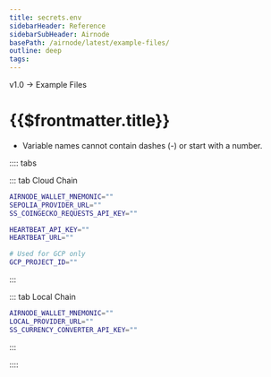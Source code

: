 ```yaml
---
title: secrets.env
sidebarHeader: Reference
sidebarSubHeader: Airnode
basePath: /airnode/latest/example-files/
outline: deep
tags:
---
```


<VersionWarning/>

<PageHeader>v1.0 → Example Files </PageHeader>

# {{$frontmatter.title}}

- Variable names cannot contain dashes (-) or start with a number.

:::: tabs

::: tab Cloud Chain

```sh
AIRNODE_WALLET_MNEMONIC=""
SEPOLIA_PROVIDER_URL=""
SS_COINGECKO_REQUESTS_API_KEY=""

HEARTBEAT_API_KEY=""
HEARTBEAT_URL=""

# Used for GCP only
GCP_PROJECT_ID=""
```

:::

::: tab Local Chain

```sh
AIRNODE_WALLET_MNEMONIC=""
LOCAL_PROVIDER_URL=""
SS_CURRENCY_CONVERTER_API_KEY=""
```

:::

::::
